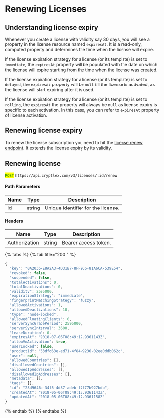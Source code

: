 # Renewing Licenses

## Understanding license expiry

Whenever you create a license with validity say 30 days, you will see a property in the license resource named `expiresAt`. It is a read-only, computed property and determines the time when the license will expire.

If the license expiration strategy for a license (or its template) is set to `immediate`, the `expiresAt` property will be populated with the date on which the license will expire starting from the time when the license was created.

If the license expiration strategy for a license (or its template) is set to `delayed`, the `expiresAt` property will be `null` till the license is activated, as the license will start expiring after it is used.

If the license expiration strategy for a license (or its template) is set to `rolling`, the `expiresAt` the property will always be `null` as license expiry is specific to each activation. In this case, you can refer to `expiresAt` property of license activation.

## Renewing license expiry

To renew the license subscription you need to hit the [license renew endpoint](https://api.cryptlex.com/v3/docs#tag/Licenses/operation/RenewLicense). It extends the license expiry by its validity.

## Renewing license

<mark style="color:green;">`POST`</mark> `https://api.cryptlex.com/v3/licenses/:id/renew`

#### Path Parameters

| Name | Type   | Description                        |
| ---- | ------ | ---------------------------------- |
| id   | string | Unique identifier for the license. |

#### Headers

| Name          | Type   | Description          |
| ------------- | ------ | -------------------- |
| Authorization | string | Bearer access token. |

{% tabs %}
{% tab title="200 " %}
```javascript
{
  "key": "0A2035-E8A2A3-4D31B7-8FF9C6-81A6CA-539E54",
  "revoked": false,
  "suspended": false,
  "totalActivations": 0,
  "totalDeactivations": 0,
  "validity": 2595000,
  "expirationStrategy": "immediate",
  "fingerprintMatchingStrategy": "fuzzy",
  "allowedActivations": 1,
  "allowedDeactivations": 10,
  "type": "node-locked",
  "allowedFloatingClients": 0,
  "serverSyncGracePeriod": 2595000,
  "serverSyncInterval": 3600,
  "leaseDuration": 0,
  "expiresAt": "2018-07-06T08:49:17.9361143Z",
  "allowVmActivation": true,
  "userLocked": false,
  "productId": "63dfd63e-ed71-4f84-9236-02ee0ddb062c",
  "user": null,
  "allowedCountries": [],
  "disallowedCountries": [],
  "allowedIpAddresses": [],
  "disallowedIpAddresses": [],
  "metadata": [],
  "tags": [],
  "id": "23d9646c-34f5-4d37-adeb-f7f77b927bdb",
  "createdAt": "2018-05-06T08:49:17.9361143Z",
  "updatedAt": "2018-05-06T08:49:17.9361158Z"
}
```
{% endtab %}
{% endtabs %}


